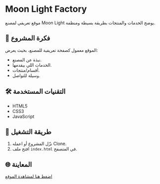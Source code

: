 # Moon Light Factory  

موقع تعريفي لمصنع Moon Light يوضح الخدمات والمنتجات بطريقة بسيطة ومنظمة.  

## 📖 فكرة المشروع  
الموقع معمول كصفحة تعريفية للمصنع، بحيث يعرض:  
- نبذة عن المصنع.  
- الخدمات اللي بيقدمها.  
- أقسام/منتجات.  
- وسيلة للتواصل.  

## 🛠️ التقنيات المستخدمة  
- HTML5  
- CSS3  
- JavaScript  

## 🚀 طريقة التشغيل  
1. نزّل المشروع أو اعمله Clone.  
2. افتح ملف `index.html` في المتصفح.  

## 🌐 المعاينة  
[اضغط هنا لمشاهدة الموقع](https://mohamed-sayed239.github.io/moon_light/index.html)  
